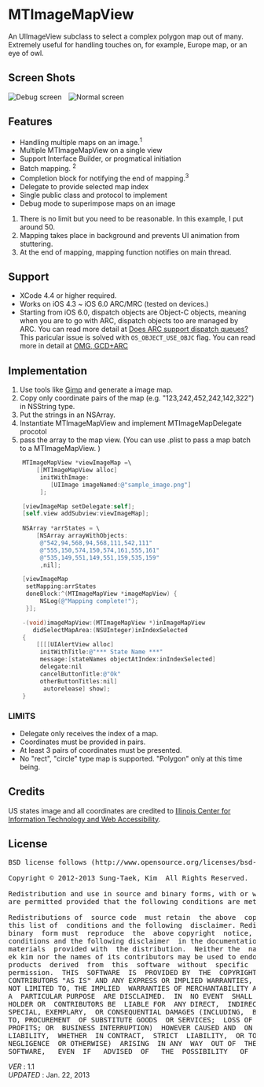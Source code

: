 # MTImageMapView

An UIImageView subclass to select a complex polygon map out of many.<br/>
Extremely useful for handling touches on, for example, Europe map, or an eye of owl.


## Screen Shots
<img 
src="http://farm9.staticflickr.com/8484/8230660409_79df1af06b.jpg" alt="Debug screen" title="Debug screen" style="float:left;display:block;">
<img src="http://farm9.staticflickr.com/8342/8231732162_28bb9033a8.jpg" alt="Normal screen" title="Normal screen" style="float:left;display:block;margin-left:1em;">
<br/>

## Features

- Handling multiple maps on an image.<sup>1</sup> 
- Multiple MTImageMapView on a single view
- Support Interface Builder, or progmatical initiation
- Batch mapping. <sup>2</sup> 
- Completion block for notifying the end of mapping.<sup>3</sup> 
- Delegate to provide selected map index
- Single public class and protocol to implement
- Debug mode to superimpose maps on an image

<ol>
	<li>There is no limit but you need to be reasonable. In this example, I put around 50.</li>
	<li>Mapping takes place in background and prevents UI animation from stuttering.</li>
	<li>At the end of mapping, mapping function notifies on main thread.</li>
</ol>

## Support

- XCode 4.4 or higher required.
- Works on iOS 4.3 ~ iOS 6.0 ARC/MRC (tested on devices.)
- Starting from iOS 6.0, dispatch objects are Object-C objects, meaning when you are to go with ARC, dispatch objects too are managed by ARC. You can read more detail at [Does ARC support dispatch queues?](http://stackoverflow.com/questions/8618632/does-arc-support-dispatch-queues) <br/>
 This paricular issue is solved with <code>OS_OBJECT_USE_OBJC</code> flag. You can read more in detail at [OMG, GCD+ARC](http://www.cocoanetics.com/2013/01/omg-gcdarc/)

## Implementation
1. Use tools like [Gimp](http://www.gimp.org/) and generate a image map.
2. Copy only coordinate pairs of the map (e.g. "123,242,452,242,142,322") in NSString type.
3. Put the strings in an NSArray.
4. Instantiate MTImageMapView and implement MTImageMapDelegate procotol
5. pass the array to the map view.
   (You can use .plist to pass a map batch to a MTImageMapView. )

```objective-c
    MTImageMapView *viewImageMap =\
        [[MTImageMapView alloc]
         initWithImage:
            [UIImage imageNamed:@"sample_image.png"]
         ];

    [viewImageMap setDelegate:self];
    [self.view addSubview:viewImageMap];
    
    NSArray *arrStates = \
        [NSArray arrayWithObjects:
         @"542,94,568,94,568,111,542,111"
         @"555,150,574,150,574,161,555,161"
         @"535,149,551,149,551,159,535,159"
         ,nil];

    [viewImageMap
     setMapping:arrStates
     doneBlock:^(MTImageMapView *imageMapView) {
         NSLog(@"Mapping complete!");
     }];
```

```objective-c
	-(void)imageMapView:(MTImageMapView *)inImageMapView
	   didSelectMapArea:(NSUInteger)inIndexSelected
	{
	    [[[[UIAlertView alloc]
	     initWithTitle:@"*** State Name ***"
	     message:[stateNames objectAtIndex:inIndexSelected]
	     delegate:nil
	     cancelButtonTitle:@"Ok"
	     otherButtonTitles:nil]
	      autorelease] show];
	}
```
### LIMITS
- Delegate only receives the index of a map.
- Coordinates must be provided in pairs.
- At least 3 pairs of coordinates must be presented.
- No "rect", "circle" type map is supported. "Polygon" only at this time being.

## Credits
US states image and all coordinates are credited to [Illinois Center for Information Technology and Web Accessibility](http://html.cita.illinois.edu/text/map/map-example.php).</a>

## License
<pre>BSD license follows (http://www.opensource.org/licenses/bsd-license.php)

Copyright © 2012-2013 Sung-Taek, Kim <stkim1@colorfulglue.com> All Rights Reserved.

Redistribution and use in source and binary forms, with or without modification,
are permitted provided that the following conditions are met:

Redistributions of  source code  must retain  the above  copyright notice,
this list of  conditions and the following  disclaimer. Redistributions in
binary  form must  reproduce  the  above copyright  notice,  this list  of
conditions and the following disclaimer  in the documentation and/or other
materials  provided with  the distribution.  Neither the  name of  Sung-Ta
ek kim nor the names of its contributors may be used to endorse or promote
products  derived  from  this  software  without  specific  prior  written
permission.  THIS  SOFTWARE  IS  PROVIDED BY  THE  COPYRIGHT  HOLDERS  AND
CONTRIBUTORS "AS IS" AND ANY EXPRESS OR IMPLIED WARRANTIES, INCLUDING, BUT
NOT LIMITED TO, THE IMPLIED  WARRANTIES OF MERCHANTABILITY AND FITNESS FOR
A  PARTICULAR PURPOSE  ARE DISCLAIMED.  IN  NO EVENT  SHALL THE  COPYRIGHT
HOLDER OR  CONTRIBUTORS BE  LIABLE FOR  ANY DIRECT,  INDIRECT, INCIDENTAL,
SPECIAL, EXEMPLARY,  OR CONSEQUENTIAL DAMAGES (INCLUDING,  BUT NOT LIMITED
TO, PROCUREMENT  OF SUBSTITUTE GOODS  OR SERVICES;  LOSS OF USE,  DATA, OR
PROFITS; OR  BUSINESS INTERRUPTION)  HOWEVER CAUSED AND  ON ANY  THEORY OF
LIABILITY,  WHETHER  IN CONTRACT,  STRICT  LIABILITY,  OR TORT  (INCLUDING
NEGLIGENCE  OR OTHERWISE)  ARISING  IN ANY  WAY  OUT OF  THE  USE OF  THIS
SOFTWARE,   EVEN  IF   ADVISED  OF   THE  POSSIBILITY   OF  SUCH   DAMAGE.</pre>
_VER_ : 1.1<br/>
_UPDATED_ : Jan. 22, 2013